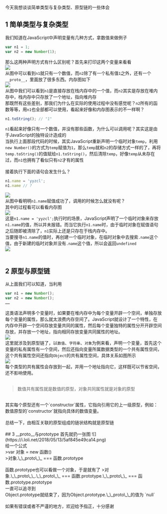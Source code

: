 今天我想谈谈简单类型与复杂类型、原型链的一些体会

## 1 简单类型与复杂类型
我们知道在JavaScript中声明变量有几种方式，拿数值来做例子
```JavaScript
var n1 = 1;
var n2 = new Number(1);
```
那么这两种声明方式有什么区别呢？首先来打印这两个变量来看看<br>
![](https://i.loli.net/2018/05/13/5af832050e021.png)<br>
从图中可以看到`n1`就只有一个数值，而`n2`除了有一个私有值`1`之外，还有一个`__proto__`，里面放了很多东西。内存图如下<br>
![](https://i.loli.net/2018/05/13/5af8332ee27ae.png)<br>
从图中我们可以看到`n1`是直接存放在栈内存中的一个值，而`n2`其实是存放在堆内存中，栈内存中只存放了一个地址，指向堆内存<br>
那既然有这些差别，那我们为什么在实际的使用过程中没有感觉呢？`n2`所有的函数等等，用`n1`也全部都可以使用，看起来好像和内存图表示的不一样啊？
```JavaScript
n1.toString(); // "1"
```
`n1`看起来好像只有一个数值，并没有那些函数，为什么可以调用呢？其实这是由于JavaScript的独特设计造成的<br>
当执行上面那段代码的时候，其实JavaScript重新声明一个临时对象`temp`，利用`new Number()`的方式为`temp`赋值为`1`，那么`temp`就和`n2`的存储方式一样的了，再将`temp.toString()`的值赋给`n1.toString()`，然后清除`temp`，好像`temp`从未存在过，而`n1`也拥有了看似只有`n2`才有的属性<br>
<br>
接着执行下面的语句会发生什么？
```JavaScript
n1.name = 'yyzcl';
n1.name // ?
```
![](https://i.loli.net/2018/05/13/5af83650e9ae8.png)<br>
从图中看明明`n1.name`赋值成功了，调用的时候怎么就没有呢？<br>
其中的过程看可以看看内存图<br>
![](https://i.loli.net/2018/05/13/5af837b081d1d.png)<br>
这是`n1.name = 'yyzcl';`执行时的场景，JavaScript声明了一个临时对象来存放`n1.name`的值，所以并未报错。而当它执行`n1.name`时，由于临时对象在赋值语句之后随即被清除了，`n1`实际上还是只存在于栈内存中。<br>
当要搜寻`n1.name`的值时，再创建一个临时对象，在临时对象中去搜索`.name`这个值，由于新建的临时对象并没有`.name`这个值，所以会返回`undefined`<br>
![](https://i.loli.net/2018/05/13/5af839fda4291.png)<br>
<br>
## 2 原型与原型链
从上面我们可以知道，当利用
```JavaScript
var n1 = new Number();
var n2 = new Number();
……
```
这类语法声明多个变量时，如果要在堆内存中为每个变量开辟一个空间，单独存放每个变量的属性，那么就太浪费内存空间了。JavaScript就设计了一个特性，在内存中开辟一个空间存放变量共同的属性，然后每个变量独特的属性分开开辟空间存放，并存放一个地址，指向相同存放变量共同属性的地址。<br>
![](https://i.loli.net/2018/05/13/5af83ddf83d95.png)<br>
这里就涉及到原型链了，以`数值`、`字符串`、`对象`为例来看，声明一个变量，首先这个变量的私有属性有一个空间，然后还指向变量所属数据类型的一个共有属性空间，这个共有属性空间还指向`Object`的共有属性空间，具体关系如图所示<br>
![](https://i.loli.net/2018/05/13/5af8459f86e53.png)<br>
每个类型的共有属性会存放到一起，并用一个地址指向它，这样既可以节省空间，还不影响使用。<br>
<br>
>数值共有属性就是数值的原型，对象共同属性就是对象的原型
<br>
其实每个原型还有一个`constructor`属性，它指向引用它的上一级原型，例如：数值原型的`constructor`就指向具体的数值变量。<br>
<br>
总结一下，由相互关联的原型组成的链状结构就是原型链<br>
<br>
## 3 __proto__与prototype
首先就扔一张图
![](https://i.loli.net/2018/05/13/5af845e49ca14.png)<br>
给一个公式<br>
>var 对象 = new 函数()<br>
>对象.\_\_proto\_\_ === 函数.prototype<br>
<br>
函数.prototype也可以看做一个对象，于是就有了
>对象.\_\_proto\_\_.\_\_proto\_\_ === 函数.prototype.\_\_proto\_\_ === 函数.prototype.prototype
<br>
一直可以追寻到<br>
Object.prototype就结束了，因为Object.prototype.\_\_proto\_\_的值为 `null`<br>
<br>
如果有错误或者不严谨的地方，欢迎给予指正，十分感谢






